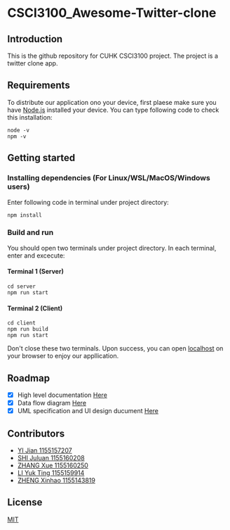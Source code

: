 # CSCI3100_Awesome-Twitter-clone
## Introduction
This is the github repository for CUHK CSCI3100 project. The project is a twitter clone app.
## Requirements
To distribute our application ono your device, first plaese make sure you have [Node.js](https://nodejs.org/) installed your device. You can type following code to check this installation:
```
node -v
npm -v
```
## Getting started
### Installing dependencies (For Linux/WSL/MacOS/Windows users)
Enter following code in terminal under project directory:
```
npm install
```
### Build and run
You should open two terminals under project directory. In each terminal, enter and excecute:
#### Terminal 1 (Server)
```
cd server
npm run start
```
#### Terminal 2 (Client)
```
cd client
npm run build
npm run start
```
Don't close these two terminals. Upon success, you can open [localhost](http://localhost:3000/) on your browser to enjoy our appllication.
## Roadmap
* [x] High level documentation [Here](https://github.com/LIQiushui2427/CSCI3100_Awesome-Twitter-clone/blob/master/documents/CSCI3100_High_level_documentation.pdf)
* [x] Data flow diagram [Here](https://github.com/LIQiushui2427/CSCI3100_Awesome-Twitter-clone/blob/master/documents/GroupC4_DFD_Specification_Document.pdf)
* [x] UML specification and UI design ducument [Here](https://github.com/LIQiushui2427/CSCI3100_Awesome-Twitter-clone/blob/master/documents/GroupC4_UML_Specification_and_UI_Design_Document.pdf)
## Contributors
* [YI Jian 1155157207](https://github.com/LIQiushui2427)
* [SHI Juluan 1155160208](https://github.com/CarlosCUHK)
* [ZHANG Xue 1155160250](https://github.com/c-beeper)
* [LI Yuk Ting 1155159914](https://github.com/Angel-lyt)
* [ZHENG Xinhao 1155143819](https://github.com/jzxheremy)
## License
[MIT](https://choosealicense.com/licenses/mit/)
